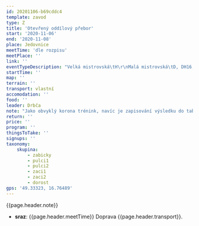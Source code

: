 ```yaml
---
id: 20201106-b69cddc4
template: zavod
type: Z
title: 'Otevřený oddílový přebor'
start: '2020-11-06'
end: '2020-11-08'
place: Jedovnice
meetTime: 'dle rozpisu'
meetPlace: ''
link: ''
eventTypeDescription: "Velká mistrovská\tH\r\nMalá mistrovská\tD, DH16, D35\r\nVeteránský pohár\tHD 45+\r\nZávod nadějí\tDH12 - DH14 (10-14 let)\r\nNováčkovský kufr\tDH10 (6-10 let)"
startTime: ''
map: ''
terrain: ''
transport: vlastní
accomodation: ''
food: ''
leader: Drbča
note: "Jako obvyklý korona trénink, navíc je zapisování výsledku do tabulky (pro kontrolu si prosím nahrejte postupy na 3d Rerun)\r\n* [Tabulka příjezdů a výsledků (druhý list)](https://docs.google.com/spreadsheets/d/1Koo_w29gd3vg2TdwjkFgSKiliYIx3zpMcWCijNoU1kM/edit?usp=sharing) \r\n* mapy \r\n* na kontrolách budou fábory z mlíka včetně čísel kontrol, na trati MM a VM reflexy,  vyhlásíme nejrychlejší v MM a VM, kteří absolvují trať v noci"
return: ''
price: ''
program: ''
thingsToTake: ''
signups: ''
taxonomy:
    skupina:
        - zabicky
        - pulci1
        - pulci2
        - zaci1
        - zaci2
        - dorost
gps: '49.33323, 16.76489'
---
```


{{page.header.note}}
* **sraz**: {{page.header.meetTime}} Doprava {{page.header.transport}}.
